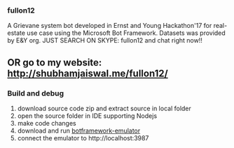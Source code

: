 ### fullon12

A Grievane system bot developed in Ernst and Young Hackathon'17 for real-estate use case using the Microsoft Bot Framework. 
Datasets was provided by E&Y org.
JUST SEARCH ON SKYPE: fullon12 and chat right now!!
## OR go to my website: http://shubhamjaiswal.me/fullon12/

### Build and debug
1. download source code zip and extract source in local folder
2. open the source folder in  IDE supporting Nodejs
3. make code changes
4. download and run [botframework-emulator](https://emulator.botframework.com/)
5. connect the emulator to http://localhost:3987


```


